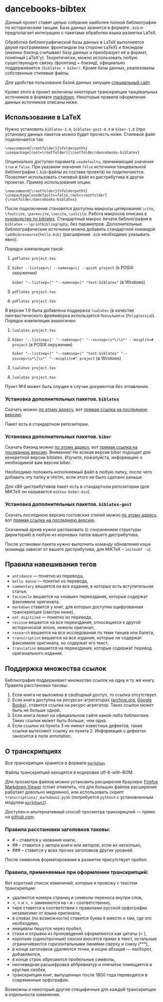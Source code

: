 ﻿# dancebooks-bibtex

Данный проект ставит целью собрание наиболее полной библиографии по историческим танцам. База данных хранится в формате `.bib` и предполагает интеграцию с пакетами обработки языка разметки LaTeX.

Обработка библиографической базы данных в LaTeX выполняется двумя программами: фронтэндом (на стороне LaTeX) и бэкэндом (именно бэкэнд считывает базу данных и преобразует её в формат, понятный LaTeX'у). Теоретически, можно использовать любую существующую связку (фронтэнд + бэкэнд), официально поддерживается `(biblatex + biber)`. Кроме базы данных, реализованы собственные стилевые файлы.

Для удобства пользования базой данных запущен [специальный сайт](http://bib.hda.org.ru/bib/index.html).

Кроме этого в проект включены некоторые транскрипции танцевальных источников в формате [markdown](http://daringfireball.net/projects/markdown/syntax). Некоторые правила оформления данных источников описаны ниже.

## Использование в LaTeX

Нужно установить `biblatex-2.8`, `biblatex-gost-0.9` и `biber-1.8` (про установку данных пакетов можно будет прочесть ниже. Стилевой файл подключается так:

	\newcommand{\rootfolder}{%folderpath%}
	\usepackage[root=\rootfolder]{\rootfolder/dancebooks-biblatex}

Опционально доступен параметр `usedefaults`, принимающий значения `true` и `false`. При указании значения `false` источники танцевальной библиографии (`.bib`-файлы из состава проекта) не подключаются. Позволяет использовать стилевой файл из дистрибутива в других проектах. Пример использования опции:

	\newcommand{\rootfolder}{%folderpath%}
	\usepackage[usedefaults=false,root=\rootfolder]{\rootfolder/dancebooks-biblatex}

После подключения становятся доступны макросы цитирования `\cite`, `\footcite`, `\parencite`, `\nocite`, `\volcite`. Работа макросов описана в [руководстве по biblatex](http://mirrors.ctan.org/macros/latex/contrib/biblatex/doc/biblatex.pdf). Стандартный макрос печати библиографии в `biblatex` -- `\printbibliography`, без параметров. Дополнительные библиографические источники можно добавить стандартной командой `\addbibresource{hello.bib}` (расширение `.bib` необходимо указывать явно).

Порядок компиляции такой:

1. `pdflatex project.tex`
2.	`biber --listsep=\| --namesep=\| --quiet project` (в POSIX окружении)
	
	`biber "--listsep=|" "--namesep=|" "test-biblatex"` (в Windows)
3. `pdflatex project.tex`
4. `pdflatex project.tex`

В версии 1.9 была добавлена поддержка `lualatex` (в качестве лингвистического фреймворка используется `Πολυγλωσσια` (`Polyglossia`)). Порядок компиляции аналогичен:

1. `lualatex project.tex`
2.	`biber '--listsep=|' '--namesep=|' '--xsvsep=\s*\|\s*' --mssplit=# project` (в POSIX окружении)
	
	`biber "--listsep=|" "--namesep=|" "test-biblatex" "--xsvsep=\s*\|\s*" "--mssplit=#" project` (в Windows)
3. `lualatex project.tex`
4. `lualatex project.tex`

Пункт №4 может быть опущен в случае документов без оглавления.

### Установка дополнительных пакетов. `biblatex`

Скачать можно [по этому адресу](http://sourceforge.net/projects/biblatex/files/), вот [прямая ссылка на последнюю версию](http://sourceforge.net/projects/biblatex/files/latest/download).

Пакет есть в стандартном репозитории.

### Установка дополнительных пакетов. `biber`

Скачать бэкэнд можно [по этому адресу](http://sourceforge.net/projects/biblatex-biber/files/biblatex-biber/), вот [прямая ссылка на последнюю версию](http://sourceforge.net/projects/biblatex-biber/files/latest/download). Внимание! Не всякая версия biber подходит для конкретной версии biblatex. Изучите, пожалуйста, информацию о необходимой вам версии biber.

Необходимо положить исполняемый файл в любую папку, после чего добавить эту папку в `%PATH%`, если этого не было сделано раньше.

Для x86-дистрибутивов пакет есть в стандартном репозитории (для MiKTeX он называется `miktex-biber-bin`).

### Установка дополнительных пакетов. `biblatex-gost`

Скачать последнюю версию гостовских стилей можно [по этому адресу](http://sourceforge.net/projects/biblatexgost/files/), вот [прямая ссылка на последнюю версию](http://sourceforge.net/projects/biblatexgost/files/latest/download).

Скачанный архив нужно распаковать (с сохранением структуры директорий) в любую из корневых папок вашего дистрибутива.

После установки пакета нужно выполнить команду обновления кэша (команда зависит от вашего дистрибутива, для MiKTeX – `initexmf -u`).

## Правила навешивания тегов

* `antidance` — понятно из перевода,
* `belle danse` — понятно из перевода,
* `commentary` вешается на все издания, в которых есть вступительная статья,
* `facsimile` вешается на «новые» переиздания, которые содержат факсимиле оригинала,
* `markdown` ставится у книг, для которых доступна оцифрованная транскрипция (смотри ниже),
* `not digitized` — понятно из перевода,
* `reissue` вешается на все переиздания, относящиеся к другой исторической эпохе, нежели оригинал,
* `research` вешается на все исследования по теме танцев или балета,
* `transcription` вешается на все издания, которые не содержат факсимиле оригинала, но содержат его текст,
* `translation` вешается на переиздания, которые содержат перевод оригинального издания.

## Поддержка множества ссылок

Библиография поддерживает множество ссылок на одну и ту же книгу. Правила расстановки таковы:

1. Если книга не выложена в свободный доступ, то ссылка отсутствует.
2. Если книга доступна на ресурсах-агрегаторах ([archive.org](https://archive.org), [Google Books](http://books.google.com)), ставится ссылка на ресурс-агрегатор. Таких ссылок может быть не больше одной.
3. Если книга лежит на официальном сайте какой-либо библиотеки. Таких ссылок может быть больше, чем одна.
4. Если ссылки из пункта 3 не имеют известных дефектов, такие ссылки вытесняют ссылку из пункта 2. Информация о дефектах заносится в поле annotation.

## О транскрипциях

Все транскрипции хранятся в формате [`markdown`](http://daringfireball.net/projects/markdown/syntax).

Файлы транскрипций находятся в кодировке utf-8-with-BOM.

Для просмотра файлов можно установить расширения браузера: [Firefox Markdown Viewer](https://addons.mozilla.org/en-US/firefox/addon/markdown-viewer/) (стоит отметить, что для больших файлов расширение работает довольно медленно), или использовать скрипт `transcriptions/_markdown2.py3k` (потребуется `python3` с установленным модулем [`markdown2`](https://pypi.python.org/pypi/markdown2)).

Доступен и альтернативный способ просмотра транскрицпий — прямо на [github.com](https://github.com/georgthegreat/dancebooks-bibtex/wiki/Transcriptions).

### Правила расстановки заголовков таковы:

* \# – ставится у названия книги,
* \#\# – ставится у автора книги или авторов, если их несколько,
* \#\#\# – ставится у всех прочих заголовков других уровней.

После символов форматирования в разметке присутствует пробел.

### Правила, применяемые при оформлении транскрипций:

Вот короткий список изменений, которые я провожу с текстом транскрипции:

* удаляются номера страниц и символы переноса внутри слов,
* \<, &lt; и \>, &gt; заменяются на ‹ и › соответственно,
* тире ставятся в соответствии с правилами русской орфографии независимо от языка оригинала,
* в словах (по возможности) ставится буква ё вместо е там, где это необходимо,
* инициалы пишутся через пробел,
* стихи и отрывки из произведений оформляются как цитаты (> ),
* короткие (однострочные) сноски вносятся прямо в текст, остальные ограничиваются горизонтальными линиями сверху и снизу (\*\*\*),
* в конце заголовков удаляются точки, в коцне абзацев — наоборот, добавляются,
* в конце строк обрезаются пробельные символы,
* неочевидная расшифровка аббревиатур и опечаток помещается в круглые скобки,
* транскрипции книг, выпущенных после 1800 года переводятся в современные орфографии.

Возможны и некоторые другие специфичные для каждой транскрипции в отдельности изменения.